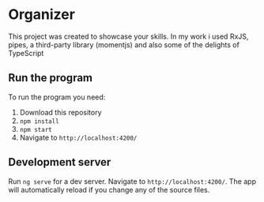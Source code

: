 # Organizer

This project was created to showcase your skills.
In my work i used RxJS, pipes, a third-party library (momentjs) and also some of the delights of TypeScript

## Run the program

To run the program you need:
1. Download this repository
2. `npm install`
3. `npm start`
4. Navigate to `http://localhost:4200/`

## Development server

Run `ng serve` for a dev server. Navigate to `http://localhost:4200/`. The app will automatically reload if you change any of the source files.
